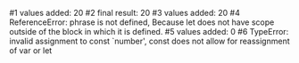 #1 values added: 20
#2 final result: 20
#3 values added: 20
#4 ReferenceError: phrase is not defined, Because let does not have scope outside of the block in which it is defined.
#5 values added: 0
#6 TypeError: invalid assignment to const `number', const does not allow for reassignment of var or let

